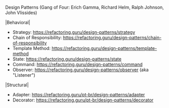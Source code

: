 Design Patterns (Gang of Four: Erich Gamma, Richard Helm, Ralph Johnson, John Vlissides)

|Behavioral|
* Strategy: https://refactoring.guru/design-patterns/strategy
* Chain of Responsibility: https://refactoring.guru/design-patterns/chain-of-responsibility
* Template Method: https://refactoring.guru/design-patterns/template-method
* State: https://refactoring.guru/design-patterns/state
* Command: https://refactoring.guru/design-patterns/command
* Observer: https://refactoring.guru/design-patterns/observer (aka "Listener") 

|Structural|
* Adapter: https://refactoring.guru/pt-br/design-patterns/adapter
* Decorator: https://refactoring.guru/pt-br/design-patterns/decorator

